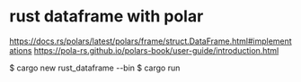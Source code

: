 # rust dataframe with polar
https://docs.rs/polars/latest/polars/frame/struct.DataFrame.html#implementations
https://pola-rs.github.io/polars-book/user-guide/introduction.html

$ cargo new rust_dataframe --bin
$ cargo run
